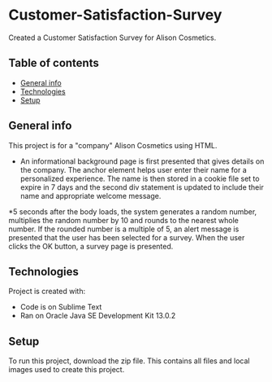 # Customer-Satisfaction-Survey
Created a Customer Satisfaction Survey for Alison Cosmetics. 

## Table of contents
* [General info](#general-info)
* [Technologies](#technologies)
* [Setup](#setup)

## General info
This project is for a "company" Alison Cosmetics using HTML. 

* An informational background page is first presented that gives details 
on the company. The anchor element helps user enter their name for a
personalized experience. The name is then stored in a cookie file set to 
expire in 7 days and the second div statement is updated to include their 
name and appropriate welcome message. 


*5 seconds after the body loads, the system generates a random 
number, multiplies the random number by 10 and rounds to the nearest whole number. 
If the rounded number is a multiple of 5, an alert message is presented that the
user has been selected for a survey. When the user clicks the OK button, a survey
page is presented. 

	
## Technologies
Project is created with:
* Code is on Sublime Text 
* Ran on Oracle Java SE Development Kit 13.0.2
	
## Setup
To run this project, download the zip file. This contains all files and local
images used to create this project. 
